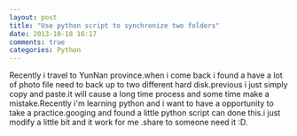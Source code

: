 ```yaml
---
layout: post
title: "Use python script to synchronize two folders"
date: 2013-10-18 16:17
comments: true
categories: Python
---
```

Recently i travel to YunNan province.when i come back i found a have a lot of photo file need to back up to two different hard disk.previous i just simply copy and paste.it will cause a long time process and some time make a mistake.Recently i'm learning python and i want to have a opportunity to take a practice.googing and found a little python script can done this.i just modify a little bit and it work for me .share to someone need it :D.

<script src="https://gist.github.com/xalexchen/7038205.js"></script>


